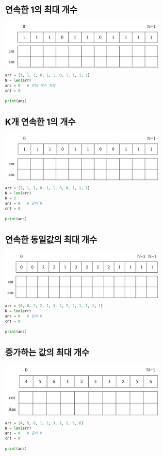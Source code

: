 # 연속한 1의 최대 개수

![fig1](img/fig1.png)

```python
arr = [1, 1, 1, 0, 1, 1, 0, 1, 1, 1, 1]
N = len(arr)
ans = 0   # 최대 개수 저장
cnt = 0

print(ans)
```

# K개 연속한 1의 개수 
![fig2](img/fig2.png)

```python
arr = [1, 1, 1, 0, 1, 1, 0, 0, 1, 1, 1]
N = len(arr)
K = 3
ans = 0   # 길이 K
cnt = 0

print(ans)
```


# 연속한 동일값의 최대 개수
![fig4](img/fig4.png)

```python
arr = [0, 0, 2, 2, 1, 3, 2, 2, 2, 1, 1, 1, 1]
N = len(arr)
ans = 0   # 길이 K
cnt = 0

print(ans)
```

# 증가하는 값의 최대 개수
![fig3](img/fig3.png)

```python
arr = [4, 5, 6, 1, 2, 3, 1, 2, 5, 6]
N = len(arr)
ans = 0   # 길이 K
cnt = 0

print(ans)
```
